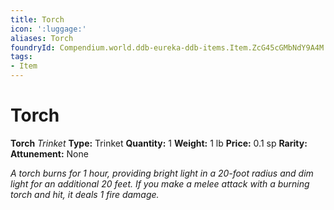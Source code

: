 ```yaml
---
title: Torch
icon: ':luggage:'
aliases: Torch
foundryId: Compendium.world.ddb-eureka-ddb-items.Item.ZcG45cGMbNdY9A4M
tags:
- Item
---
```


# Torch

**Torch**
_Trinket_
**Type:** Trinket
**Quantity:** 1
**Weight:** 1 lb
**Price:** 0.1 sp
**Rarity:** 
**Attunement:** None

*A torch burns for 1 hour, providing bright light in a 20-foot radius and dim light for an additional 20 feet. If you make a melee attack with a burning torch and hit, it deals 1 fire damage.*